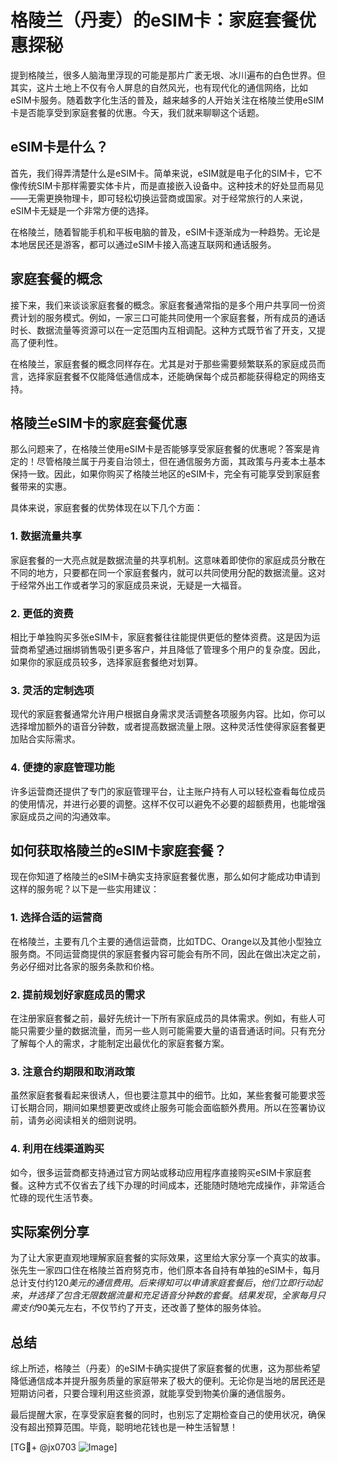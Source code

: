 # 格陵兰（丹麦）的eSIM卡：家庭套餐优惠探秘

提到格陵兰，很多人脑海里浮现的可能是那片广袤无垠、冰川遍布的白色世界。但其实，这片土地上不仅有令人屏息的自然风光，也有现代化的通信网络，比如eSIM卡服务。随着数字化生活的普及，越来越多的人开始关注在格陵兰使用eSIM卡是否能享受到家庭套餐的优惠。今天，我们就来聊聊这个话题。

## eSIM卡是什么？

首先，我们得弄清楚什么是eSIM卡。简单来说，eSIM就是电子化的SIM卡，它不像传统SIM卡那样需要实体卡片，而是直接嵌入设备中。这种技术的好处显而易见——无需更换物理卡，即可轻松切换运营商或国家。对于经常旅行的人来说，eSIM卡无疑是一个非常方便的选择。

在格陵兰，随着智能手机和平板电脑的普及，eSIM卡逐渐成为一种趋势。无论是本地居民还是游客，都可以通过eSIM卡接入高速互联网和通话服务。

## 家庭套餐的概念

接下来，我们来谈谈家庭套餐的概念。家庭套餐通常指的是多个用户共享同一份资费计划的服务模式。例如，一家三口可能共同使用一个家庭套餐，所有成员的通话时长、数据流量等资源可以在一定范围内互相调配。这种方式既节省了开支，又提高了便利性。

在格陵兰，家庭套餐的概念同样存在。尤其是对于那些需要频繁联系的家庭成员而言，选择家庭套餐不仅能降低通信成本，还能确保每个成员都能获得稳定的网络支持。

## 格陵兰eSIM卡的家庭套餐优惠

那么问题来了，在格陵兰使用eSIM卡是否能够享受家庭套餐的优惠呢？答案是肯定的！尽管格陵兰属于丹麦自治领土，但在通信服务方面，其政策与丹麦本土基本保持一致。因此，如果你购买了格陵兰地区的eSIM卡，完全有可能享受到家庭套餐带来的实惠。

具体来说，家庭套餐的优势体现在以下几个方面：

### 1. 数据流量共享
家庭套餐的一大亮点就是数据流量的共享机制。这意味着即使你的家庭成员分散在不同的地方，只要都在同一个家庭套餐内，就可以共同使用分配的数据流量。这对于经常外出工作或者学习的家庭成员来说，无疑是一大福音。

### 2. 更低的资费
相比于单独购买多张eSIM卡，家庭套餐往往能提供更低的整体资费。这是因为运营商希望通过捆绑销售吸引更多客户，并且降低了管理多个用户的复杂度。因此，如果你的家庭成员较多，选择家庭套餐绝对划算。

### 3. 灵活的定制选项
现代的家庭套餐通常允许用户根据自身需求灵活调整各项服务内容。比如，你可以选择增加额外的语音分钟数，或者提高数据流量上限。这种灵活性使得家庭套餐更加贴合实际需求。

### 4. 便捷的家庭管理功能
许多运营商还提供了专门的家庭管理平台，让主账户持有人可以轻松查看每位成员的使用情况，并进行必要的调整。这样不仅可以避免不必要的超额费用，也能增强家庭成员之间的沟通效率。

## 如何获取格陵兰的eSIM卡家庭套餐？

现在你知道了格陵兰的eSIM卡确实支持家庭套餐优惠，那么如何才能成功申请到这样的服务呢？以下是一些实用建议：

### 1. 选择合适的运营商
在格陵兰，主要有几个主要的通信运营商，比如TDC、Orange以及其他小型独立服务商。不同运营商提供的家庭套餐内容可能会有所不同，因此在做出决定之前，务必仔细对比各家的服务条款和价格。

### 2. 提前规划好家庭成员的需求
在注册家庭套餐之前，最好先统计一下所有家庭成员的具体需求。例如，有些人可能只需要少量的数据流量，而另一些人则可能需要大量的语音通话时间。只有充分了解每个人的需求，才能制定出最优化的家庭套餐方案。

### 3. 注意合约期限和取消政策
虽然家庭套餐看起来很诱人，但也要注意其中的细节。比如，某些套餐可能要求签订长期合同，期间如果想要更改或终止服务可能会面临额外费用。所以在签署协议前，请务必阅读相关的细则说明。

### 4. 利用在线渠道购买
如今，很多运营商都支持通过官方网站或移动应用程序直接购买eSIM卡家庭套餐。这种方式不仅省去了线下办理的时间成本，还能随时随地完成操作，非常适合忙碌的现代生活节奏。

## 实际案例分享

为了让大家更直观地理解家庭套餐的实际效果，这里给大家分享一个真实的故事。张先生一家四口住在格陵兰首府努克市，他们原本各自持有单独的eSIM卡，每月总计支付约$120美元的通信费用。后来得知可以申请家庭套餐后，他们立即行动起来，并选择了包含无限数据流量和充足语音分钟数的套餐。结果发现，全家每月只需支付$90美元左右，不仅节约了开支，还改善了整体的服务体验。

## 总结

综上所述，格陵兰（丹麦）的eSIM卡确实提供了家庭套餐的优惠，这为那些希望降低通信成本并提升服务质量的家庭带来了极大的便利。无论你是当地的居民还是短期访问者，只要合理利用这些资源，就能享受到物美价廉的通信服务。

最后提醒大家，在享受家庭套餐的同时，也别忘了定期检查自己的使用状况，确保没有超出预算范围。毕竟，聪明地花钱也是一种生活智慧！

[TG💪+ @jx0703 ![Image](https://github.com/user-attachments/assets/dbca1d08-cadb-493c-b0ec-ad6f7a83f270)]